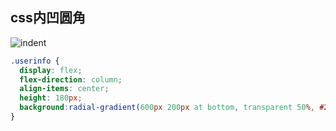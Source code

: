 ## css内凹圆角
![indent](https://github.com/bearnew/picture/blob/master/mardown/2019-1-13/indent.png?raw=true)
```css
.userinfo {
  display: flex;
  flex-direction: column;
  align-items: center;
  height: 180px;
  background:radial-gradient(600px 200px at bottom, transparent 50%, #26d7c5, #39bada);
}
```